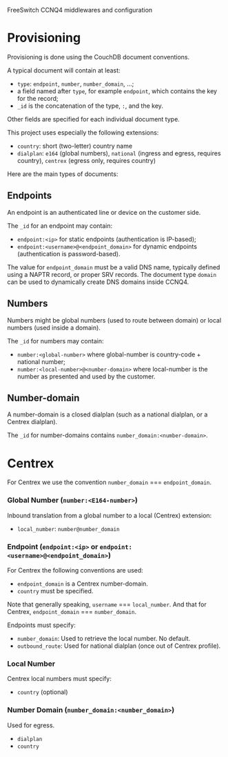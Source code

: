 FreeSwitch CCNQ4 middlewares and configuration

Provisioning
============

Provisioning is done using the CouchDB document conventions.

A typical document will contain at least:

- `type`: `endpoint`, `number`, `number_domain`, …;
- a field named after `type`, for example `endpoint`, which contains the key for the record;
- `_id` is the concatenation of the type, `:`, and the key.

Other fields are specified for each individual document type.

This project uses especially the following extensions:

- `country`: short (two-letter) country name
- `dialplan`: `e164` (global numbers), `national` (ingress and egress, requires country), `centrex` (egress only, requires country)

Here are the main types of documents:

Endpoints
---------

An endpoint is an authenticated line or device on the customer side.

The `_id` for an endpoint may contain:
- `endpoint:<ip>` for static endpoints (authentication is IP-based);
- `endpoint:<username>@<endpoint_domain>` for dynamic endpoints (authentication is password-based).

The value for `endpoint_domain` must be a valid DNS name, typically defined using a NAPTR record, or proper SRV records. The document type `domain` can be used to dynamically create DNS domains inside CCNQ4.

Numbers
-------

Numbers might be global numbers (used to route between domain) or local numbers (used inside a domain).

The `_id` for numbers may contain:
- `number:<global-number>` where global-number is country-code + national number;
- `number:<local-number>@<number-domain>` where local-number is the number as presented and used by the customer.

Number-domain
-------------

A number-domain is a closed dialplan (such as a national dialplan, or a Centrex dialplan).

The `_id` for number-domains contains `number_domain:<number-domain>`.

Centrex
=======

For Centrex we use the convention `number_domain` === `endpoint_domain`.

### Global Number (`number:<E164-number>`)

Inbound translation from a global number to a local (Centrex) extension:
- `local_number`: `number@number_domain`

### Endpoint (`endpoint:<ip>` or `endpoint:<username>@<endpoint_domain>`)

For Centrex the following conventions are used:
- `endpoint_domain` is a Centrex number-domain.
- `country` must be specified.

Note that generally speaking, `username` === `local_number`.
And that for Centrex, `endpoint_domain` === `number_domain`.

Endpoints must specify:
- `number_domain`: Used to retrieve the local number. No default.
- `outbound_route`: Used for national dialplan (once out of Centrex profile).

### Local Number

Centrex local numbers must specify:
- `country` (optional)

### Number Domain (`number_domain:<number_domain>`)

Used for egress.

- `dialplan`
- `country`
